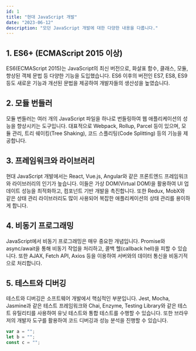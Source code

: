 ```yaml
---
id: 1
title: "현대 JavaScript 개발"
date: "2023-06-12"
description: "모던 JavaScript 개발에 대한 다양한 내용을 다룹니다."
---
```


## 1. ES6+ (ECMAScript 2015 이상)

ES6(ECMAScript 2015)는 JavaScript의 최신 버전으로, 화살표 함수, 클래스, 모듈, 향상된 객체 문법 등 다양한 기능을 도입했습니다. ES6 이후의 버전인 ES7, ES8, ES9 등도 새로운 기능과 개선된 문법을 제공하여 개발자들의 생산성을 높였습니다.

## 2. 모듈 번들러

모듈 번들러는 여러 개의 JavaScript 파일을 하나로 번들링하여 웹 애플리케이션의 성능을 향상시키는 도구입니다. 대표적으로 Webpack, Rollup, Parcel 등이 있으며, 모듈 관리, 트리 쉐이킹(Tree Shaking), 코드 스플리팅(Code Splitting) 등의 기능을 제공합니다.

## 3. 프레임워크와 라이브러리

현대 JavaScript 개발에서는 React, Vue.js, Angular와 같은 프론트엔드 프레임워크와 라이브러리의 인기가 높습니다. 이들은 가상 DOM(Virtual DOM)을 활용하여 UI 업데이트 성능을 최적화하고, 컴포넌트 기반 개발을 촉진합니다. 또한 Redux, MobX와 같은 상태 관리 라이브러리도 많이 사용되어 복잡한 애플리케이션의 상태 관리를 용이하게 합니다.

## 4. 비동기 프로그래밍

JavaScript에서 비동기 프로그래밍은 매우 중요한 개념입니다. Promise와 async/await을 통해 비동기 작업을 처리하고, 콜백 헬(callback hell)을 피할 수 있습니다. 또한 AJAX, Fetch API, Axios 등을 이용하여 서버와의 데이터 통신을 비동기적으로 처리합니다.

## 5. 테스트와 디버깅

테스트와 디버깅은 소프트웨어 개발에서 핵심적인 부분입니다. Jest, Mocha, Jasmine과 같은 테스트 프레임워크와 Chai, Enzyme, Testing Library와 같은 테스트 유틸리티를 사용하여 유닛 테스트와 통합 테스트를 수행할 수 있습니다. 또한 브라우저의 개발자 도구를 활용하여 코드 디버깅과 성능 분석을 진행할 수 있습니다.

```js
var a = "";
let b = "";
const c = "";
```
